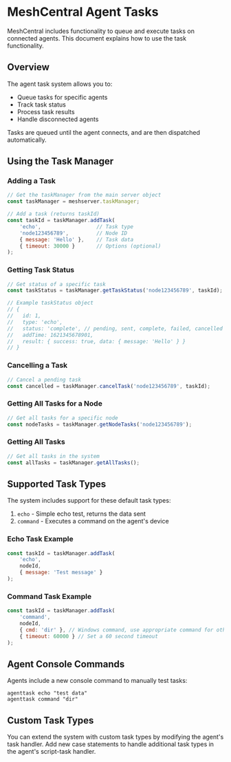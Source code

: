 # MeshCentral Agent Tasks

MeshCentral includes functionality to queue and execute tasks on connected agents. This document explains how to use the task functionality.

## Overview

The agent task system allows you to:
- Queue tasks for specific agents
- Track task status
- Process task results
- Handle disconnected agents

Tasks are queued until the agent connects, and are then dispatched automatically.

## Using the Task Manager

### Adding a Task

```javascript
// Get the taskManager from the main server object
const taskManager = meshserver.taskManager;

// Add a task (returns taskId)
const taskId = taskManager.addTask(
    'echo',                  // Task type
    'node123456789',         // Node ID
    { message: 'Hello' },    // Task data
    { timeout: 30000 }       // Options (optional)
);
```

### Getting Task Status

```javascript
// Get status of a specific task
const taskStatus = taskManager.getTaskStatus('node123456789', taskId);

// Example taskStatus object
// {
//   id: 1,
//   type: 'echo',
//   status: 'complete', // pending, sent, complete, failed, cancelled
//   addTime: 1621345678901,
//   result: { success: true, data: { message: 'Hello' } }
// }
```

### Cancelling a Task

```javascript
// Cancel a pending task
const cancelled = taskManager.cancelTask('node123456789', taskId);
```

### Getting All Tasks for a Node

```javascript
// Get all tasks for a specific node
const nodeTasks = taskManager.getNodeTasks('node123456789');
```

### Getting All Tasks

```javascript
// Get all tasks in the system
const allTasks = taskManager.getAllTasks();
```

## Supported Task Types

The system includes support for these default task types:

1. `echo` - Simple echo test, returns the data sent
2. `command` - Executes a command on the agent's device

### Echo Task Example

```javascript
const taskId = taskManager.addTask(
    'echo', 
    nodeId, 
    { message: 'Test message' }
);
```

### Command Task Example

```javascript
const taskId = taskManager.addTask(
    'command', 
    nodeId, 
    { cmd: 'dir' }, // Windows command, use appropriate command for other platforms
    { timeout: 60000 } // Set a 60 second timeout
);
```

## Agent Console Commands

Agents include a new console command to manually test tasks:

```
agenttask echo "test data"
agenttask command "dir"
```

## Custom Task Types

You can extend the system with custom task types by modifying the agent's task handler. Add new case statements to handle additional task types in the agent's script-task handler.